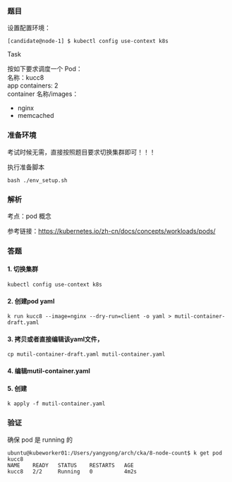 ### 题目

设置配置环境：

    [candidate@node-1] $ kubectl config use-context k8s

Task

按如下要求调度一个 Pod：      
名称：kucc8        
app containers: 2       
container 名称/images：        
- nginx     
- memcached

### 准备环境

考试时候无需，直接按照题目要求切换集群即可！！！

执行准备脚本

    bash ./env_setup.sh


### 解析

考点：pod 概念

参考链接：https://kubernetes.io/zh-cn/docs/concepts/workloads/pods/


### 答题


#### 1. 切换集群

    kubectl config use-context k8s

#### 2. 创建pod yaml

    k run kucc8 --image=nginx --dry-run=client -o yaml > mutil-container-draft.yaml

#### 3. 拷贝或者直接编辑该yaml文件，

    cp mutil-container-draft.yaml mutil-container.yaml

#### 4. 编辑mutil-container.yaml

#### 5. 创建

    k apply -f mutil-container.yaml

### 验证

确保 pod 是 running 的

```
ubuntu@kubeworker01:/Users/yangyong/arch/cka/8-node-count$ k get pod kucc8
NAME    READY   STATUS    RESTARTS   AGE
kucc8   2/2     Running   0          4m2s
```